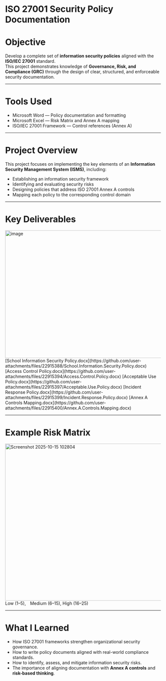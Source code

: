 
# ISO 27001 Security Policy Documentation  

# Objective  
Develop a complete set of **information security policies** aligned with the **ISO/IEC 27001** standard.  
This project demonstrates knowledge of **Governance, Risk, and Compliance (GRC)** through the design of clear, structured, and enforceable security documentation.

---

# Tools Used  
- Microsoft Word — Policy documentation and formatting  
- Microsoft Excel — Risk Matrix and Annex A mapping  
- ISO/IEC 27001 Framework — Control references (Annex A)

---

# Project Overview  
This project focuses on implementing the key elements of an **Information Security Management System (ISMS)**, including:  
- Establishing an information security framework  
- Identifying and evaluating security risks  
- Designing policies that address ISO 27001 Annex A controls  
- Mapping each policy to the corresponding control domain  

---

# Key Deliverables  
<img width="1164" height="413" alt="image" src="https://github.com/user-attachments/assets/b6457058-4058-40d0-8291-2ab969054649" />
[School Information Security Policy.docx](https://github.com/user-attachments/files/22915388/School.Information.Security.Policy.docx)
[Access Control Policy.docx](https://github.com/user-attachments/files/22915394/Access.Control.Policy.docx)
[Acceptable Use Policy.docx](https://github.com/user-attachments/files/22915397/Acceptable.Use.Policy.docx)
[Incident Response Policy.docx](https://github.com/user-attachments/files/22915399/Incident.Response.Policy.docx)
[Annex A Controls Mapping.docx](https://github.com/user-attachments/files/22915400/Annex.A.Controls.Mapping.docx)

---

# Example Risk Matrix  
<img width="1131" height="508" alt="Screenshot 2025-10-15 102804" src="https://github.com/user-attachments/assets/0fb67866-8647-4c5e-8127-02076ac7dafc" />
Low (1–5), Medium (6–15), High (16–25)

---

# What I Learned  
- How ISO 27001 frameworks strengthen organizational security governance.  
- How to write policy documents aligned with real-world compliance standards.  
- How to identify, assess, and mitigate information security risks.  
- The importance of aligning documentation with **Annex A controls** and **risk-based thinking**.  

